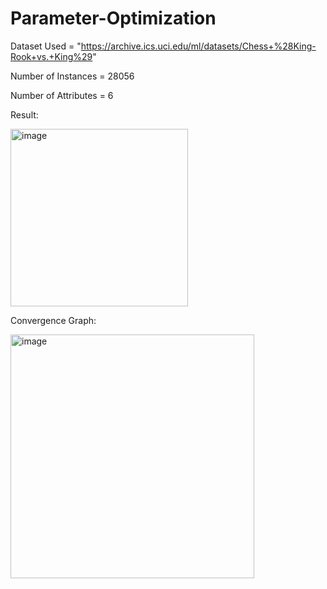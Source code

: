 # Parameter-Optimization

Dataset Used = "https://archive.ics.uci.edu/ml/datasets/Chess+%28King-Rook+vs.+King%29"

Number of Instances = 28056

Number of Attributes = 6

Result:

<img width="284" alt="image" src="https://user-images.githubusercontent.com/79622989/233203707-787c20f7-0184-46ce-9486-313d975191f9.png">

Convergence Graph:

<img width="390" alt="image" src="https://user-images.githubusercontent.com/79622989/233203806-45500df3-9f61-4edb-8852-dacce8efcdbf.png">
